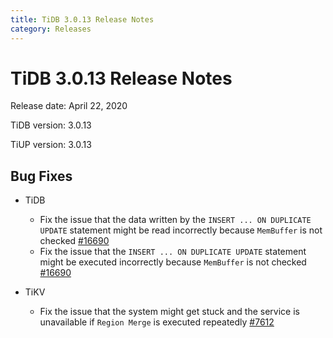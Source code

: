 ```yaml
---
title: TiDB 3.0.13 Release Notes
category: Releases
---
```


# TiDB 3.0.13 Release Notes

Release date: April 22, 2020

TiDB version: 3.0.13

TiUP version: 3.0.13

## Bug Fixes

+ TiDB

    - Fix the issue that the data written by the `INSERT ... ON DUPLICATE UPDATE` statement might be read incorrectly because `MemBuffer` is not checked [#16690](https://github.com/pingcap/tidb/pull/16690)
    - Fix the issue that the `INSERT ... ON DUPLICATE UPDATE` statement might be executed incorrectly because `MemBuffer` is not checked [#16690](https://github.com/pingcap/tidb/pull/16690)

+ TiKV

    - Fix the issue that the system might get stuck and the service is unavailable if `Region Merge` is executed repeatedly [#7612](https://github.com/tikv/tikv/pull/7612)
